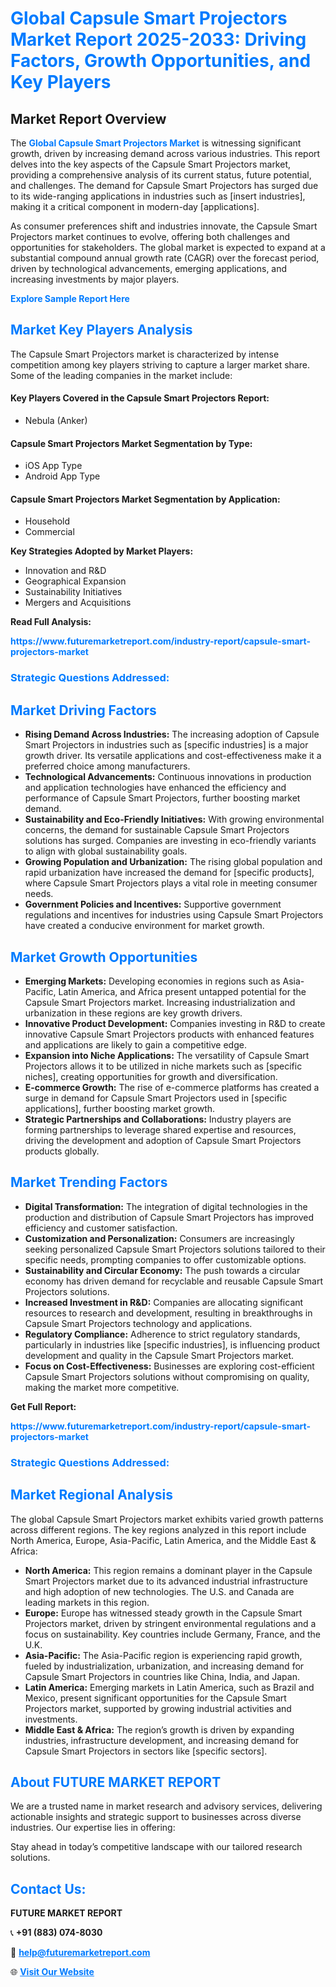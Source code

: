 <h1 style="color: #007BFF;">Global Capsule Smart Projectors Market Report 2025-2033: Driving Factors, Growth Opportunities, and Key Players</h1>

<section id="overview">
<h2>Market Report Overview</h2>
<p>The <a href="https://www.futuremarketreport.com/industry-report/capsule-smart-projectors-market" style="color: #007BFF; text-decoration: none;"><strong>Global Capsule Smart Projectors Market</strong></a> is witnessing significant growth, driven by increasing demand across various industries. This report delves into the key aspects of the Capsule Smart Projectors market, providing a comprehensive analysis of its current status, future potential, and challenges. The demand for Capsule Smart Projectors has surged due to its wide-ranging applications in industries such as [insert industries], making it a critical component in modern-day [applications].</p>
<p>As consumer preferences shift and industries innovate, the Capsule Smart Projectors market continues to evolve, offering both challenges and opportunities for stakeholders. The global market is expected to expand at a substantial compound annual growth rate (CAGR) over the forecast period, driven by technological advancements, emerging applications, and increasing investments by major players.</p>
</section>

<section id="overview">
<p><a href="https://www.futuremarketreport.com/request-sample/reportId=33037" style="color: #007BFF; text-decoration: none;"><strong>Explore Sample Report Here</strong></a></p>
</section>

<section id="key-players">
<h2 style="color: #007BFF;">Market Key Players Analysis</h2>
<p>The Capsule Smart Projectors market is characterized by intense competition among key players striving to capture a larger market share. Some of the leading companies in the market include:</p>
<h4>Key Players Covered in the Capsule Smart Projectors Report:</h4>
<ul><li>Nebula (Anker)</li></ul>
<h4>Capsule Smart Projectors Market Segmentation by Type:</h4>
<ul><li>iOS App Type</li><li>Android App Type</li></ul>

<h4>Capsule Smart Projectors Market Segmentation by Application:</h4>
<ul><li>Household</li><li>Commercial</li></ul>
<p><strong>Key Strategies Adopted by Market Players:</strong></p>
<ul>
<li>Innovation and R&D</li>
<li>Geographical Expansion</li>
<li>Sustainability Initiatives</li>
<li>Mergers and Acquisitions</li>
</ul>
</section>

<section>
<p><strong>Read Full Analysis: </strong></p><a href="https://www.futuremarketreport.com/industry-report/capsule-smart-projectors-market" style="color: #007BFF; text-decoration: none;"><strong>https://www.futuremarketreport.com/industry-report/capsule-smart-projectors-market</strong></a>
<h3 style="color: #007BFF;">Strategic Questions Addressed:</h3>
</section>

<section id="driving-factors">
<h2 style="color: #007BFF;">Market Driving Factors</h2>
<ul>
<li><strong>Rising Demand Across Industries:</strong> The increasing adoption of Capsule Smart Projectors in industries such as [specific industries] is a major growth driver. Its versatile applications and cost-effectiveness make it a preferred choice among manufacturers.</li>
<li><strong>Technological Advancements:</strong> Continuous innovations in production and application technologies have enhanced the efficiency and performance of Capsule Smart Projectors, further boosting market demand.</li>
<li><strong>Sustainability and Eco-Friendly Initiatives:</strong> With growing environmental concerns, the demand for sustainable Capsule Smart Projectors solutions has surged. Companies are investing in eco-friendly variants to align with global sustainability goals.</li>
<li><strong>Growing Population and Urbanization:</strong> The rising global population and rapid urbanization have increased the demand for [specific products], where Capsule Smart Projectors plays a vital role in meeting consumer needs.</li>
<li><strong>Government Policies and Incentives:</strong> Supportive government regulations and incentives for industries using Capsule Smart Projectors have created a conducive environment for market growth.</li>
</ul>
</section>

<section id="growth-opportunities">
<h2 style="color: #007BFF;">Market Growth Opportunities</h2>
<ul>
<li><strong>Emerging Markets:</strong> Developing economies in regions such as Asia-Pacific, Latin America, and Africa present untapped potential for the Capsule Smart Projectors market. Increasing industrialization and urbanization in these regions are key growth drivers.</li>
<li><strong>Innovative Product Development:</strong> Companies investing in R&D to create innovative Capsule Smart Projectors products with enhanced features and applications are likely to gain a competitive edge.</li>
<li><strong>Expansion into Niche Applications:</strong> The versatility of Capsule Smart Projectors allows it to be utilized in niche markets such as [specific niches], creating opportunities for growth and diversification.</li>
<li><strong>E-commerce Growth:</strong> The rise of e-commerce platforms has created a surge in demand for Capsule Smart Projectors used in [specific applications], further boosting market growth.</li>
<li><strong>Strategic Partnerships and Collaborations:</strong> Industry players are forming partnerships to leverage shared expertise and resources, driving the development and adoption of Capsule Smart Projectors products globally.</li>
</ul>
</section>

<section id="trending-factors">
<h2 style="color: #007BFF;">Market Trending Factors</h2>
<ul>
<li><strong>Digital Transformation:</strong> The integration of digital technologies in the production and distribution of Capsule Smart Projectors has improved efficiency and customer satisfaction.</li>
<li><strong>Customization and Personalization:</strong> Consumers are increasingly seeking personalized Capsule Smart Projectors solutions tailored to their specific needs, prompting companies to offer customizable options.</li>
<li><strong>Sustainability and Circular Economy:</strong> The push towards a circular economy has driven demand for recyclable and reusable Capsule Smart Projectors solutions.</li>
<li><strong>Increased Investment in R&D:</strong> Companies are allocating significant resources to research and development, resulting in breakthroughs in Capsule Smart Projectors technology and applications.</li>
<li><strong>Regulatory Compliance:</strong> Adherence to strict regulatory standards, particularly in industries like [specific industries], is influencing product development and quality in the Capsule Smart Projectors market.</li>
<li><strong>Focus on Cost-Effectiveness:</strong> Businesses are exploring cost-efficient Capsule Smart Projectors solutions without compromising on quality, making the market more competitive.</li>
</ul>
</section>

<section>
<p><strong>Get Full Report: </strong></p><a href="https://www.futuremarketreport.com/industry-report/capsule-smart-projectors-market" style="color: #007BFF; text-decoration: none;"><strong>https://www.futuremarketreport.com/industry-report/capsule-smart-projectors-market</strong></a>
<h3 style="color: #007BFF;">Strategic Questions Addressed:</h3>
</section>


<section id="regional-analysis">
<h2 style="color: #007BFF;">Market Regional Analysis</h2>
<p>The global Capsule Smart Projectors market exhibits varied growth patterns across different regions. The key regions analyzed in this report include North America, Europe, Asia-Pacific, Latin America, and the Middle East & Africa:</p>
<ul>
<li><strong>North America:</strong> This region remains a dominant player in the Capsule Smart Projectors market due to its advanced industrial infrastructure and high adoption of new technologies. The U.S. and Canada are leading markets in this region.</li>
<li><strong>Europe:</strong> Europe has witnessed steady growth in the Capsule Smart Projectors market, driven by stringent environmental regulations and a focus on sustainability. Key countries include Germany, France, and the U.K.</li>
<li><strong>Asia-Pacific:</strong> The Asia-Pacific region is experiencing rapid growth, fueled by industrialization, urbanization, and increasing demand for Capsule Smart Projectors in countries like China, India, and Japan.</li>
<li><strong>Latin America:</strong> Emerging markets in Latin America, such as Brazil and Mexico, present significant opportunities for the Capsule Smart Projectors market, supported by growing industrial activities and investments.</li>
<li><strong>Middle East & Africa:</strong> The region’s growth is driven by expanding industries, infrastructure development, and increasing demand for Capsule Smart Projectors in sectors like [specific sectors].</li>
</ul>
</section>

<footer>
<h2 style="color: #007BFF;">About FUTURE MARKET REPORT</h2>
<p>We are a trusted name in market research and advisory services, delivering actionable insights and strategic support to businesses across diverse industries. Our expertise lies in offering:</p>

<p>Stay ahead in today’s competitive landscape with our tailored research solutions.</p>

<h2 style="color: #007BFF;">Contact Us:</h2>
<p><strong>FUTURE MARKET REPORT</strong></p>
<p>📞 <strong>+91 (883) 074-8030</strong></p>
<p>📧 <strong><a href="mailto:help@futuremarketreport.com" style="color: #007BFF;">help@futuremarketreport.com</a></strong></p>
<p>🌐 <strong><a href="https://www.futuremarketreport.com/" style="color: #007BFF;">Visit Our Website</a></strong></p>
</footer>